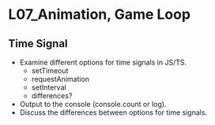 # L07_Animation, Game Loop

## Time Signal

- Examine different options for time signals in JS/TS.
  - setTimeout
  - requestAnimation
  - setInterval
  - differences?
- Output to the console (console.count or log).
- Discuss the differences between options for time signals.
